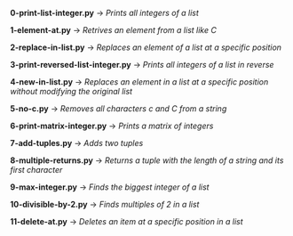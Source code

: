 **0-print-list-integer.py** -> *Prints all integers of a list*

**1-element-at.py** -> *Retrives an element from a list like C*

**2-replace-in-list.py** -> *Replaces an element of a list at a specific position*

**3-print-reversed-list-integer.py** -> *Prints all integers of a list in reverse*

**4-new-in-list.py** -> *Replaces an element in a list at a specific position without modifying the original list*

**5-no-c.py** -> *Removes all characters c and C from a string*

**6-print-matrix-integer.py** -> *Prints a matrix of integers*

**7-add-tuples.py** -> *Adds two tuples*

**8-multiple-returns.py** -> *Returns a tuple with the length of a string and its first character*

**9-max-integer.py** -> *Finds the biggest integer of a list*

**10-divisible-by-2.py** -> *Finds multiples of 2 in a list*

**11-delete-at.py** -> *Deletes an item at a specific position in a list*
